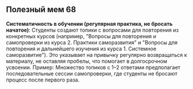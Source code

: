 ## Полезный мем 68

**Систематичность в обучении (регулярная практика, не бросать начатое)**: Студенты создают топики с вопросами для повторения из конкретных курсов (например, "Вопросы для повторения и самопроверки из курса 2. Практики саморазвития" и "Вопросы для повторения и дальнейшего изучения из курса 1. Системное саморазвитие"). Это указывает на привычку регулярно возвращаться к материалу, не оставляя пробелы, что помогает в долгосрочном усвоении. Пример: Множество топиков с 1–2 ответами предполагает последовательные сессии самопроверки, где студенты не бросают процесс после первого раза.